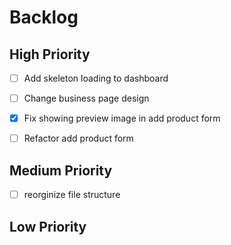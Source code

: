 # Backlog
## High Priority
- [ ] Add skeleton loading to dashboard
- [ ] Change business page design
- [x] Fix showing preview image in add product form 
- [ ] Refactor add product form

  
## Medium Priority
- [ ] reorginize file structure
## Low Priority